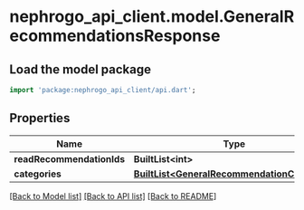 # nephrogo_api_client.model.GeneralRecommendationsResponse

## Load the model package
```dart
import 'package:nephrogo_api_client/api.dart';
```

## Properties
Name | Type | Description | Notes
------------ | ------------- | ------------- | -------------
**readRecommendationIds** | **BuiltList&lt;int&gt;** |  | 
**categories** | [**BuiltList&lt;GeneralRecommendationCategory&gt;**](GeneralRecommendationCategory.md) |  | 

[[Back to Model list]](../README.md#documentation-for-models) [[Back to API list]](../README.md#documentation-for-api-endpoints) [[Back to README]](../README.md)



